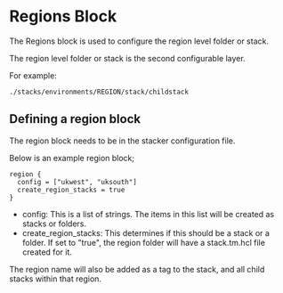 # Regions Block

The Regions block is used to configure the region level folder or stack.

The region level folder or stack is the second configurable layer.

For example:

```
./stacks/environments/REGION/stack/childstack
```

## Defining a region block

The region block needs to be in the stacker configuration file.

Below is an example region block;

```
region {
  config = ["ukwest", "uksouth"]
  create_region_stacks = true
}
```

- config: This is a list of strings. The items in this list will be created as stacks or folders.
- create_region_stacks: This determines if this should be a stack or a folder. If set to "true", the region folder will have a stack.tm.hcl file created for it.

The region name will also be added as a tag to the stack, and all child stacks within that region.
